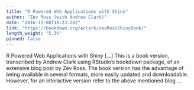 ```yaml
---
title: "R Powered Web Applications with Shiny"
author: "Zev Ross (with Andrew Clark)"
date: "2016-11-08T18:23:28Z"
link: "https://bookdown.org/aclark/zevRossShinyBook/"
length_weight: "5.3%"
pinned: false
---
```


R Powered Web Applications with Shiny [...] This is a book version, transcribed by Andrew Clark using RStudio’s bookdown package, of an extensive blog post by Zev Ross. The book version has the advantage of being available in several formats, more easily updated and downloadable. However, for an interactive version refer to the above mentioned blog ...
